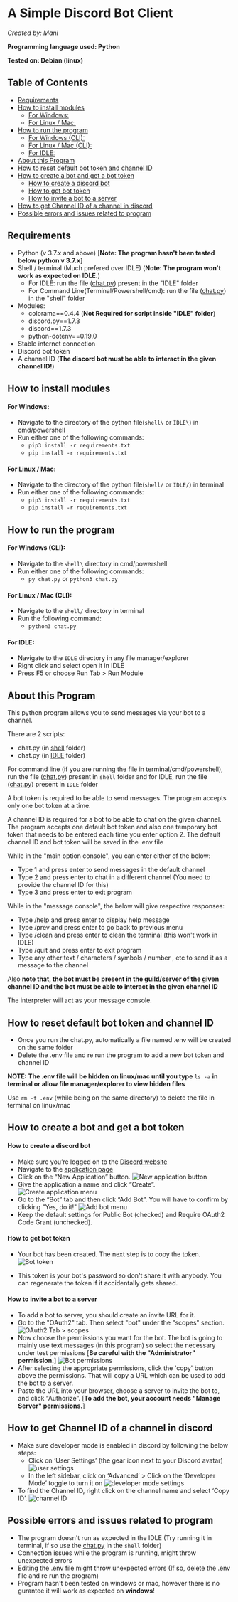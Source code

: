 # A Simple Discord Bot Client
  
*Created by: Mani*

**Programming language used: Python**

**Tested on: Debian (linux)**

## Table of Contents

* [Requirements](#requirements)
* [How to install modules](#how-to-install-modules)
   * [For Windows:](#for-windows)
   * [For Linux / Mac:](#for-linux--mac)
* [How to run the program](#how-to-run-the-program)
   * [For Windows (CLI):](#for-windows-cli)
   * [For Linux / Mac (CLI):](#for-linux--mac-cli)
   * [For IDLE:](#for-idle)
* [About this Program](#about-this-program)
* [How to reset default bot token and channel ID](#how-to-reset-default-bot-token-and-channel-id)
* [How to create a bot and get a bot token](#how-to-create-a-bot-and-get-a-bot-token)
   * [How to create a discord bot](#how-to-create-a-discord-bot)
   * [How to get bot token](#how-to-get-bot-token)
   * [How to invite a bot to a server](#how-to-invite-a-bot-to-a-server)
* [How to get Channel ID of a channel in discord](#how-to-get-channel-id-of-a-channel-in-discord)
* [Possible errors and issues related to program](#possible-errors-and-issues-related-to-program)


## Requirements

* Python (v 3.7.x and above) \[**Note: The program hasn't been tested below python v 3.7.x**\]
* Shell / terminal (Much prefered over IDLE)
    (**Note: The program won't work as expected on IDLE.**)
    * For IDLE: run the file ([chat.py](IDLE/chat.py)) present in the "IDLE" folder
    * For Command Line(Terminal/Powershell/cmd): run the file ([chat.py](shell/chat.py)) in the "shell" folder
* Modules:
   * colorama==0.4.4  (**Not Required for script inside "IDLE" folder**)
   * discord.py==1.7.3
   * discord==1.7.3
   * python-dotenv==0.19.0
* Stable internet connection
* Discord bot token
* A channel ID (**The discord bot must be able to interact in the given channel ID!**)

## How to install modules

#### For Windows:
* Navigate to the directory of the python file(`shell\` or `IDLE\`) in cmd/powershell
* Run either one of the following commands:
   * `pip3 install -r requirements.txt` 
   * `pip install -r requirements.txt`

#### For Linux / Mac:

* Navigate to the directory of the python file(`shell/` or `IDLE/`) in terminal
* Run either one of the following commands:
   * `pip3 install -r requirements.txt` 
   * `pip install -r requirements.txt`

## How to run the program

#### For Windows (CLI):

* Navigate to the `shell\` directory in cmd/powershell
* Run either one of the following commands:
   * `py chat.py` or `python3 chat.py`

#### For Linux / Mac (CLI):

* Navigate to the `shell/` directory in terminal
* Run the following command:
   * `python3 chat.py`

#### For IDLE:

* Navigate to the `IDLE` directory in any file manager/explorer
* Right click and select open it in IDLE
* Press F5 or choose Run Tab > Run Module 

## About this Program

This python program allows you to send messages via your bot to a channel.

There are 2 scripts:
   * chat.py (in [shell](shell/) folder)
   * chat.py (in [IDLE](IDLE/) folder)

For command line (if you are running the file in terminal/cmd/powershell), run the file ([chat.py](shell/chat.py)) present in `shell` folder and
for IDLE, run the file ([chat.py](IDLE/chat.py)) present in `IDLE` folder


A bot token is required to be able to send messages. The program accepts only one bot token at a time. 

A channel ID is required for a bot to be able to chat on the given channel.
The program accepts one default bot token and also one temporary bot token that needs to be entered each time you enter option 2.
The default channel ID and bot token will be saved in the .env file

While in the "main option console", you can enter either of the below:
   * Type 1 and press enter to send messages in the default channel
   * Type 2 and press enter to chat in a different channel (You need to provide the channel ID for this)
   * Type 3 and press enter to exit program

While in the "message console", the below will give respective responses:
   * Type /help and press enter to display help message
   * Type /prev and press enter to go back to previous menu
   * Type /clean and press enter to clean the terminal (this won't work in IDLE)
   * Type /quit and press enter to exit program
   * Type any other text / characters / symbols / number , etc to send it as a message to the channel


Also **note that, the bot must be present in the guild/server of the given channel ID and the bot must be able to interact in the given channel ID**

The interpreter will act as your message console.

## How to reset default bot token and channel ID

* Once you run the chat.py, automatically a file named .env will be created on the same folder
* Delete the .env file and re run the program to add a new bot token and channel ID

**NOTE: The .env file will be hidden on linux/mac until you type** `ls -a` **in terminal or allow file manager/explorer to view hidden files**

Use `rm -f .env` (while being on the same directory) to delete the file in terminal on linux/mac 

## How to create a bot and get a bot token

#### How to create a discord bot

* Make sure you’re logged on to the [Discord website](https://discord.com/)
* Navigate to the [application page](https://discord.com/developers/applications)
* Click on the “New Application” button.
 ![New application button](images/new_app_btn.png)
* Give the application a name and click “Create”.
![Create application menu](images/create_application.png)
* Go to the “Bot” tab and then click “Add Bot”. You will have to confirm by clicking "Yes, do it!"
![Add bot menu](images/add_bot.png)
* Keep the default settings for Public Bot (checked) and Require OAuth2 Code Grant (unchecked).

#### How to get bot token

* Your bot has been created. The next step is to copy the token.
![Bot token](images/bot_token.png)

* This token is your bot's password so don't share it with anybody. You can regenerate the token if it accidentally gets shared.

#### How to invite a bot to a server

* To add a bot to server, you should create an invite URL for it.
* Go to the "OAuth2" tab. Then select "bot" under the "scopes" section.
![OAuth2 Tab > scopes](images/scope_section.png)
* Now choose the permissions you want for the bot. 
The bot is going to mainly use text messages (in this program) so select the necessary under test permissions
 \[**Be careful with the "Administrator" permission.**\]
![Bot permissions](images/bot_permissions.png)
* After selecting the appropriate permissions, click the 'copy' button above the permissions. 
That will copy a URL which can be used to add the bot to a server.
* Paste the URL into your browser, choose a server to invite the bot to, and click “Authorize”.
\[**To add the bot, your account needs "Manage Server" permissions.**\]

## How to get Channel ID of a channel in discord

* Make sure developer mode is enabled in discord by following the below steps:
   * Click on ‘User Settings’ (the gear icon next to your Discord avatar)
    ![user settings](images/user_settings.png)
   * In the left sidebar, click on ‘Advanced’ > Click on the ‘Developer Mode’ toggle to turn it on
    ![developer mode settings](images/developer_mode.png)
* To find the Channel ID, right click on the channel name and select ‘Copy ID’.
![channel ID](images/channel_id.png) 

## Possible errors and issues related to program

* The program doesn't run as expected in the IDLE (Try running it in terminal, if so use the [chat.py](shell/chat.py) in the `shell` folder)
* Connection issues while the program is running, might throw unexpected errors
* Editing the .env file might throw unexpected errors (If so, delete the .env file and re run the program)
* Program hasn't been tested on windows or mac, however there is no gurantee it will work as expected on **windows**!

